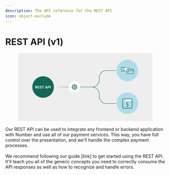 ```yaml
---
description: The API reference for the REST API
icon: object-exclude
---
```


# REST API (v1)

<figure><img src="../../.gitbook/assets/REST API C.png" alt=""><figcaption></figcaption></figure>

Our REST API can be used to integrate any frontend or backend application with Number and use all of our payment services. This way, you have full control over the presentation, and we'll handle the complex payment processes.\
\
We recommend following our guide \[link] to get started using the REST API. It'll teach you all of the generic concepts you need to correctly consume the API responses as well as how to recognize and handle errors.

